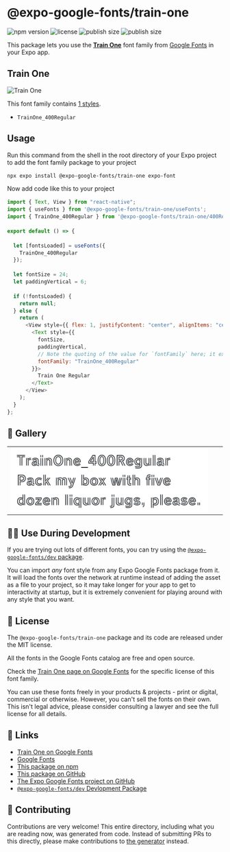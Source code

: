 # @expo-google-fonts/train-one

![npm version](https://flat.badgen.net/npm/v/@expo-google-fonts/train-one)
![license](https://flat.badgen.net/github/license/expo/google-fonts)
![publish size](https://flat.badgen.net/packagephobia/install/@expo-google-fonts/train-one)
![publish size](https://flat.badgen.net/packagephobia/publish/@expo-google-fonts/train-one)

This package lets you use the [**Train One**](https://fonts.google.com/specimen/Train+One) font family from [Google Fonts](https://fonts.google.com/) in your Expo app.

## Train One

![Train One](./font-family.png)

This font family contains [1 styles](#-gallery).

- `TrainOne_400Regular`

## Usage

Run this command from the shell in the root directory of your Expo project to add the font family package to your project

```sh
npx expo install @expo-google-fonts/train-one expo-font
```

Now add code like this to your project

```js
import { Text, View } from "react-native";
import { useFonts } from '@expo-google-fonts/train-one/useFonts';
import { TrainOne_400Regular } from '@expo-google-fonts/train-one/400Regular';

export default () => {

  let [fontsLoaded] = useFonts({
    TrainOne_400Regular
  });

  let fontSize = 24;
  let paddingVertical = 6;

  if (!fontsLoaded) {
    return null;
  } else {
    return (
      <View style={{ flex: 1, justifyContent: "center", alignItems: "center" }}>
        <Text style={{
          fontSize,
          paddingVertical,
          // Note the quoting of the value for `fontFamily` here; it expects a string!
          fontFamily: "TrainOne_400Regular"
        }}>
          Train One Regular
        </Text>
      </View>
    );
  }
};
```

## 🔡 Gallery


||||
|-|-|-|
|![TrainOne_400Regular](./400Regular/TrainOne_400Regular.ttf.png)||||


## 👩‍💻 Use During Development

If you are trying out lots of different fonts, you can try using the [`@expo-google-fonts/dev` package](https://github.com/expo/google-fonts/tree/master/font-packages/dev#readme).

You can import _any_ font style from any Expo Google Fonts package from it. It will load the fonts over the network at runtime instead of adding the asset as a file to your project, so it may take longer for your app to get to interactivity at startup, but it is extremely convenient for playing around with any style that you want.


## 📖 License

The `@expo-google-fonts/train-one` package and its code are released under the MIT license.

All the fonts in the Google Fonts catalog are free and open source.

Check the [Train One page on Google Fonts](https://fonts.google.com/specimen/Train+One) for the specific license of this font family.

You can use these fonts freely in your products & projects - print or digital, commercial or otherwise. However, you can't sell the fonts on their own. This isn't legal advice, please consider consulting a lawyer and see the full license for all details.

## 🔗 Links

- [Train One on Google Fonts](https://fonts.google.com/specimen/Train+One)
- [Google Fonts](https://fonts.google.com/)
- [This package on npm](https://www.npmjs.com/package/@expo-google-fonts/train-one)
- [This package on GitHub](https://github.com/expo/google-fonts/tree/master/font-packages/train-one)
- [The Expo Google Fonts project on GitHub](https://github.com/expo/google-fonts)
- [`@expo-google-fonts/dev` Devlopment Package](https://github.com/expo/google-fonts/tree/master/font-packages/dev)

## 🤝 Contributing

Contributions are very welcome! This entire directory, including what you are reading now, was generated from code. Instead of submitting PRs to this directly, please make contributions to [the generator](https://github.com/expo/google-fonts/tree/master/packages/generator) instead.
